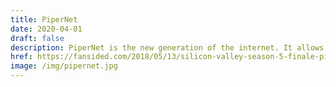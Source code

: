 ```yaml
---
title: PiperNet
date: 2020-04-01
draft: false
description: PiperNet is the new generation of the internet. It allows users to encrypt and control their own data, rather than having stored in a centralized server.
href: https://fansided.com/2018/05/13/silicon-valley-season-5-finale-piper-net-decentralized-internet-explained/
image: /img/pipernet.jpg
---
```

